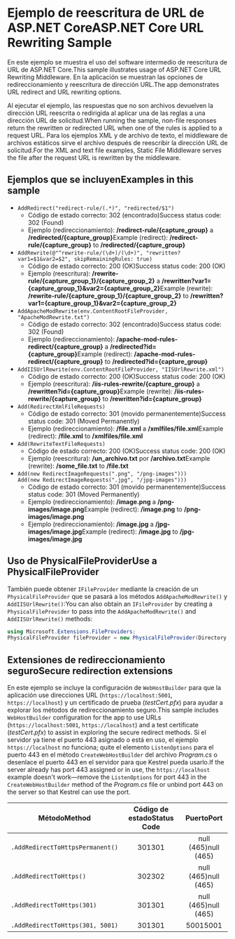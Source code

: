 # <a name="aspnet-core-url-rewriting-sample"></a><span data-ttu-id="14899-101">Ejemplo de reescritura de URL de ASP.NET Core</span><span class="sxs-lookup"><span data-stu-id="14899-101">ASP.NET Core URL Rewriting Sample</span></span>

<span data-ttu-id="14899-102">En este ejemplo se muestra el uso del software intermedio de reescritura de URL de ASP.NET Core.</span><span class="sxs-lookup"><span data-stu-id="14899-102">This sample illustrates usage of ASP.NET Core URL Rewriting Middleware.</span></span> <span data-ttu-id="14899-103">En la aplicación se muestran las opciones de redireccionamiento y reescritura de dirección URL.</span><span class="sxs-lookup"><span data-stu-id="14899-103">The app demonstrates URL redirect and URL rewriting options.</span></span>

<span data-ttu-id="14899-104">Al ejecutar el ejemplo, las respuestas que no son archivos devuelven la dirección URL reescrita o redirigida al aplicar una de las reglas a una dirección URL de solicitud.</span><span class="sxs-lookup"><span data-stu-id="14899-104">When running the sample, non-file responses return the rewritten or redirected URL when one of the rules is applied to a request URL.</span></span> <span data-ttu-id="14899-105">Para los ejemplos XML y de archivo de texto, el middleware de archivos estáticos sirve el archivo después de reescribir la dirección URL de solicitud.</span><span class="sxs-lookup"><span data-stu-id="14899-105">For the XML and text file examples, Static File Middleware serves the file after the request URL is rewritten by the middleware.</span></span>

## <a name="examples-in-this-sample"></a><span data-ttu-id="14899-106">Ejemplos que se incluyen</span><span class="sxs-lookup"><span data-stu-id="14899-106">Examples in this sample</span></span>

* `AddRedirect("redirect-rule/(.*)", "redirected/$1")`
  - <span data-ttu-id="14899-107">Código de estado correcto: 302 (encontrado)</span><span class="sxs-lookup"><span data-stu-id="14899-107">Success status code: 302 (Found)</span></span>
  - <span data-ttu-id="14899-108">Ejemplo (redireccionamiento): **/redirect-rule/{capture_group}** a **/redirected/{capture_group}**</span><span class="sxs-lookup"><span data-stu-id="14899-108">Example (redirect): **/redirect-rule/{capture_group}** to **/redirected/{capture_group}**</span></span>
* `AddRewrite(@"^rewrite-rule/(\d+)/(\d+)", "rewritten?var1=$1&var2=$2", skipRemainingRules: true)`
  - <span data-ttu-id="14899-109">Código de estado correcto: 200 (OK)</span><span class="sxs-lookup"><span data-stu-id="14899-109">Success status code: 200 (OK)</span></span>
  - <span data-ttu-id="14899-110">Ejemplo (reescritura): **/rewrite-rule/{capture_group_1}/{capture_group_2}** a **/rewritten?var1={capture_group_1}&var2={capture_group_2}**</span><span class="sxs-lookup"><span data-stu-id="14899-110">Example (rewrite): **/rewrite-rule/{capture_group_1}/{capture_group_2}** to **/rewritten?var1={capture_group_1}&var2={capture_group_2}**</span></span>
* `AddApacheModRewrite(env.ContentRootFileProvider, "ApacheModRewrite.txt")`
  - <span data-ttu-id="14899-111">Código de estado correcto: 302 (encontrado)</span><span class="sxs-lookup"><span data-stu-id="14899-111">Success status code: 302 (Found)</span></span>
  - <span data-ttu-id="14899-112">Ejemplo (redireccionamiento): **/apache-mod-rules-redirect/{capture_group}** a **/redirected?id={capture_group}**</span><span class="sxs-lookup"><span data-stu-id="14899-112">Example (redirect): **/apache-mod-rules-redirect/{capture_group}** to **/redirected?id={capture_group}**</span></span>
* `AddIISUrlRewrite(env.ContentRootFileProvider, "IISUrlRewrite.xml")`
  - <span data-ttu-id="14899-113">Código de estado correcto: 200 (OK)</span><span class="sxs-lookup"><span data-stu-id="14899-113">Success status code: 200 (OK)</span></span>
  - <span data-ttu-id="14899-114">Ejemplo (reescritura): **/iis-rules-rewrite/{capture_group}** a **/rewritten?id={capture_group}**</span><span class="sxs-lookup"><span data-stu-id="14899-114">Example (rewrite): **/iis-rules-rewrite/{capture_group}** to **/rewritten?id={capture_group}**</span></span>
* `Add(RedirectXmlFileRequests)`
  - <span data-ttu-id="14899-115">Código de estado correcto: 301 (movido permanentemente)</span><span class="sxs-lookup"><span data-stu-id="14899-115">Success status code: 301 (Moved Permanently)</span></span>
  - <span data-ttu-id="14899-116">Ejemplo (redireccionamiento): **/file.xml** a **/xmlfiles/file.xml**</span><span class="sxs-lookup"><span data-stu-id="14899-116">Example (redirect): **/file.xml** to **/xmlfiles/file.xml**</span></span>
* `Add(RewriteTextFileRequests)`
  - <span data-ttu-id="14899-117">Código de estado correcto: 200 (OK)</span><span class="sxs-lookup"><span data-stu-id="14899-117">Success status code: 200 (OK)</span></span>
  - <span data-ttu-id="14899-118">Ejemplo (reescritura): **/un_archivo.txt** por **/archivo.txt**</span><span class="sxs-lookup"><span data-stu-id="14899-118">Example (rewrite): **/some_file.txt** to **/file.txt**</span></span>
* `Add(new RedirectImageRequests(".png", "/png-images")))`<br>`Add(new RedirectImageRequests(".jpg", "/jpg-images")))`
  - <span data-ttu-id="14899-119">Código de estado correcto: 301 (movido permanentemente)</span><span class="sxs-lookup"><span data-stu-id="14899-119">Success status code: 301 (Moved Permanently)</span></span>
  - <span data-ttu-id="14899-120">Ejemplo (redireccionamiento): **/image.png** a **/png-images/image.png**</span><span class="sxs-lookup"><span data-stu-id="14899-120">Example (redirect): **/image.png** to **/png-images/image.png**</span></span>
  - <span data-ttu-id="14899-121">Ejemplo (redireccionamiento): **/image.jpg** a **/jpg-images/image.jpg**</span><span class="sxs-lookup"><span data-stu-id="14899-121">Example (redirect): **/image.jpg** to **/jpg-images/image.jpg**</span></span>

## <a name="use-a-physicalfileprovider"></a><span data-ttu-id="14899-122">Uso de PhysicalFileProvider</span><span class="sxs-lookup"><span data-stu-id="14899-122">Use a PhysicalFileProvider</span></span>

<span data-ttu-id="14899-123">También puede obtener `IFileProvider` mediante la creación de un `PhysicalFileProvider` que se pasará a los métodos `AddApacheModRewrite()` y `AddIISUrlRewrite()`:</span><span class="sxs-lookup"><span data-stu-id="14899-123">You can also obtain an `IFileProvider` by creating a `PhysicalFileProvider` to pass into the `AddApacheModRewrite()` and `AddIISUrlRewrite()` methods:</span></span>

```csharp
using Microsoft.Extensions.FileProviders;
PhysicalFileProvider fileProvider = new PhysicalFileProvider(Directory.GetCurrentDirectory());
```

## <a name="secure-redirection-extensions"></a><span data-ttu-id="14899-124">Extensiones de redireccionamiento seguro</span><span class="sxs-lookup"><span data-stu-id="14899-124">Secure redirection extensions</span></span>

<span data-ttu-id="14899-125">En este ejemplo se incluye la configuración de `WebHostBuilder` para que la aplicación use direcciones URL (`https://localhost:5001`, `https://localhost`) y un certificado de prueba (*testCert.pfx*) para ayudar a explorar los métodos de redireccionamiento seguro.</span><span class="sxs-lookup"><span data-stu-id="14899-125">This sample includes `WebHostBuilder` configuration for the app to use URLs (`https://localhost:5001`, `https://localhost`) and a test certificate (*testCert.pfx*) to assist in exploring the secure redirect methods.</span></span> <span data-ttu-id="14899-126">Si el servidor ya tiene el puerto 443 asignado o está en uso, el ejemplo `https://localhost` no funciona; quite el elemento `ListenOptions` para el puerto 443 en el método `CreateWebHostBuilder` del archivo *Program.cs* o desenlace el puerto 443 en el servidor para que Kestrel pueda usarlo.</span><span class="sxs-lookup"><span data-stu-id="14899-126">If the server already has port 443 assigned or in use, the `https://localhost` example doesn't work&mdash;remove the `ListenOptions` for port 443 in the `CreateWebHostBuilder` method of the *Program.cs* file or unbind port 443 on the server so that Kestrel can use the port.</span></span>

| <span data-ttu-id="14899-127">Método</span><span class="sxs-lookup"><span data-stu-id="14899-127">Method</span></span>                           | <span data-ttu-id="14899-128">Código de estado</span><span class="sxs-lookup"><span data-stu-id="14899-128">Status Code</span></span> |    <span data-ttu-id="14899-129">Puerto</span><span class="sxs-lookup"><span data-stu-id="14899-129">Port</span></span>    |
| -------------------------------- | :---------: | :--------: |
| `.AddRedirectToHttpsPermanent()` |     <span data-ttu-id="14899-130">301</span><span class="sxs-lookup"><span data-stu-id="14899-130">301</span></span>     | <span data-ttu-id="14899-131">null (465)</span><span class="sxs-lookup"><span data-stu-id="14899-131">null (465)</span></span> |
| `.AddRedirectToHttps()`          |     <span data-ttu-id="14899-132">302</span><span class="sxs-lookup"><span data-stu-id="14899-132">302</span></span>     | <span data-ttu-id="14899-133">null (465)</span><span class="sxs-lookup"><span data-stu-id="14899-133">null (465)</span></span> |
| `.AddRedirectToHttps(301)`       |     <span data-ttu-id="14899-134">301</span><span class="sxs-lookup"><span data-stu-id="14899-134">301</span></span>     | <span data-ttu-id="14899-135">null (465)</span><span class="sxs-lookup"><span data-stu-id="14899-135">null (465)</span></span> |
| `.AddRedirectToHttps(301, 5001)` |     <span data-ttu-id="14899-136">301</span><span class="sxs-lookup"><span data-stu-id="14899-136">301</span></span>     |    <span data-ttu-id="14899-137">5001</span><span class="sxs-lookup"><span data-stu-id="14899-137">5001</span></span>    |
